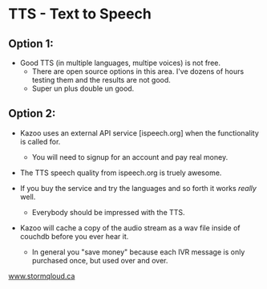 # TTS - Text to Speech

## Option 1:
* Good TTS (in multiple languages, multipe voices) is not free.
  *  There are open source options in this area.   I've dozens of hours testing them and the results are not good.  
  *  Super un plus double un good.

## Option 2:
* Kazoo uses an external API service [ispeech.org] when the functionality is called for.
  *  You will need to signup for an account and pay real money.
  
* The TTS speech quality from ispeech.org is truely awesome.
* If you buy the service and try the languages and so forth it works *really* well.
  *  Everybody should be impressed with the TTS. 

* Kazoo will cache a copy of the audio stream as a wav file inside of couchdb before you ever hear it.
  * In general you "save money" because each IVR message is only purchased once, but used over and over.
 

www.stormqloud.ca

